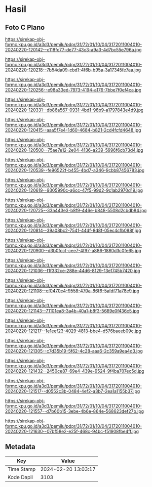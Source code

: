 # Hasil

## Foto C Plano

https://sirekap-obj-formc.kpu.go.id/a3d3/pemilu/pdpr/31/72/01/10/04/3172011004010-20240220-120142--c118fc77-de77-43c3-a9a3-4d7bc55e796a.jpg

https://sirekap-obj-formc.kpu.go.id/a3d3/pemilu/pdpr/31/72/01/10/04/3172011004010-20240220-120218--7b54da09-cbd1-4f6b-b95a-3a17345fe7aa.jpg

https://sirekap-obj-formc.kpu.go.id/a3d3/pemilu/pdpr/31/72/01/10/04/3172011004010-20240220-120256--e98a33ed-7973-4194-a176-7bbe7f0ef4ca.jpg

https://sirekap-obj-formc.kpu.go.id/a3d3/pemilu/pdpr/31/72/01/10/04/3172011004010-20240220-120331--db86a567-0931-4bd1-96b9-a1797843e4d9.jpg

https://sirekap-obj-formc.kpu.go.id/a3d3/pemilu/pdpr/31/72/01/10/04/3172011004010-20240220-120415--aaa5f7e4-1d60-4684-b821-2cd4fcfd4648.jpg

https://sirekap-obj-formc.kpu.go.id/a3d3/pemilu/pdpr/31/72/01/10/04/3172011004010-20240220-120500--75ae7e12-2e04-4136-a239-5996f6cb73d4.jpg

https://sirekap-obj-formc.kpu.go.id/a3d3/pemilu/pdpr/31/72/01/10/04/3172011004010-20240220-120539--fe96522f-b455-4bd7-a346-9cbb87456783.jpg

https://sirekap-obj-formc.kpu.go.id/a3d3/pemilu/pdpr/31/72/01/10/04/3172011004010-20240220-120619--9305990c-a6cc-47f5-99d2-9c1ab2970d19.jpg

https://sirekap-obj-formc.kpu.go.id/a3d3/pemilu/pdpr/31/72/01/10/04/3172011004010-20240220-120725--33a443e3-b8f9-446e-b848-5508d2cbdb84.jpg

https://sirekap-obj-formc.kpu.go.id/a3d3/pemilu/pdpr/31/72/01/10/04/3172011004010-20240220-120814--39a08bc2-7541-44df-8d8f-05ec4c1b088f.jpg

https://sirekap-obj-formc.kpu.go.id/a3d3/pemilu/pdpr/31/72/01/10/04/3172011004010-20240220-120900--d3b0fccf-cee7-4f97-a886-1880d3c0fe65.jpg

https://sirekap-obj-formc.kpu.go.id/a3d3/pemilu/pdpr/31/72/01/10/04/3172011004010-20240220-121036--f1f332ce-288e-44d6-8129-13e1745b7420.jpg

https://sirekap-obj-formc.kpu.go.id/a3d3/pemilu/pdpr/31/72/01/10/04/3172011004010-20240220-121108--cf0470c4-9558-470a-86f6-5afdf71a78e9.jpg

https://sirekap-obj-formc.kpu.go.id/a3d3/pemilu/pdpr/31/72/01/10/04/3172011004010-20240220-121143--71101ea8-3a4b-40a1-b8f3-5689e0f436c5.jpg

https://sirekap-obj-formc.kpu.go.id/a3d3/pemilu/pdpr/31/72/01/10/04/3172011004010-20240220-121217--1e1eef23-4029-4813-bbe4-d576baeeb09c.jpg

https://sirekap-obj-formc.kpu.go.id/a3d3/pemilu/pdpr/31/72/01/10/04/3172011004010-20240220-121305--c7d35b19-5f62-4c28-aaa6-2c359a9ea4d3.jpg

https://sirekap-obj-formc.kpu.go.id/a3d3/pemilu/pdpr/31/72/01/10/04/3172011004010-20240220-121432--2450ce87-69e4-439e-9524-9f4ba707ec5d.jpg

https://sirekap-obj-formc.kpu.go.id/a3d3/pemilu/pdpr/31/72/01/10/04/3172011004010-20240220-121517--d0552c3b-0484-4ef2-a3b7-2ea1a1155b37.jpg

https://sirekap-obj-formc.kpu.go.id/a3d3/pemilu/pdpr/31/72/01/10/04/3172011004010-20240220-121557--d7b60b15-3ebe-4b6e-864e-568623def27b.jpg

https://sirekap-obj-formc.kpu.go.id/a3d3/pemilu/pdpr/31/72/01/10/04/3172011004010-20240220-121630--07bf58e2-e25f-468c-94bc-f51908fbe4ff.jpg


## Metadata

| Key        | Value               |
| ---------- | ------------------- |
| Time Stamp | 2024-02-20 13:03:17 |
| Kode Dapil | 3103                |



